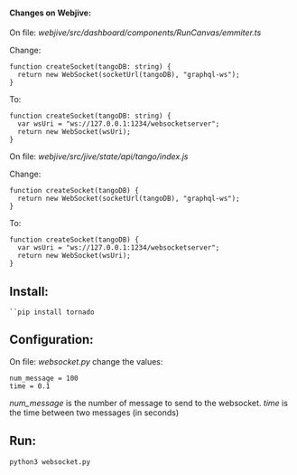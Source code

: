 #### Changes on Webjive:

On file: *webjive/src/dashboard/components/RunCanvas/emmiter.ts* 
 
Change:
```
function createSocket(tangoDB: string) {
  return new WebSocket(socketUrl(tangoDB), "graphql-ws");
}
```
To:
```
function createSocket(tangoDB: string) {
  var wsUri = "ws://127.0.0.1:1234/websocketserver";
  return new WebSocket(wsUri);
}
```

On file:  *webjive/src/jive/state/api/tango/index.js*

Change:
```
function createSocket(tangoDB) {
  return new WebSocket(socketUrl(tangoDB), "graphql-ws");
}
```
To:
```
function createSocket(tangoDB) {
  var wsUri = "ws://127.0.0.1:1234/websocketserver";
  return new WebSocket(wsUri);
}
```

## Install:

```
``pip install tornado
```

## Configuration:

On file: *websocket.py* change the values: 


```
num_message = 100
time = 0.1
```

*num_message* is the number of message to send to the websocket. 
*time* is the time between two messages (in seconds)

## Run:

```
python3 websocket.py
```


